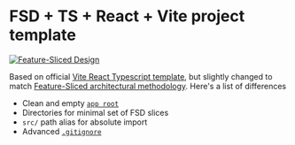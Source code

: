 # FSD + TS + React + Vite project template

[![Feature-Sliced Design][shields-fsd-image]](https://feature-sliced.design/)

Based on official [Vite React Typescript template](https://github.com/vitejs/vite/tree/main/packages/create-vite/template-react-ts), but slightly changed to match [Feature-Sliced architectural methodology](https://feature-sliced.design/). Here's a list of differences

- Clean and empty [`app root`](./src/app/)
- Directories for minimal set of FSD slices
- `src/` path alias for absolute import
- Advanced [`.gitignore`](./.gitignore)

[shields-fsd-image]: https://img.shields.io/badge/Feature--Sliced-Design-FFFFFF?logoWidth=24&style=flat-square&logo=data:image/svg+xml;base64,PHN2ZyB4bWxucz0iaHR0cDovL3d3dy53My5vcmcvMjAwMC9zdmciIHZpZXdCb3g9IjAgMCAyNCAyNCIgZmlsbD0ibm9uZSI+PHBhdGggZmlsbD0iI2ZmZiIgZD0iTTMuNS41aDE3djJoLTE3di0yWm0wIDNoMTd2MmgtMTd2LTJabTAgM2g4djJoLTh2LTJabTAgM2gxN3YyaC0xN3YtMlptMCAzaDE3djJoLTE3di0yWm0wIDNoOHYyaC04di0yWm0wIDNoOHYyaC04di0yWm0wIDNoOHYyaC04di0yWiIvPjwvc3ZnPg==

